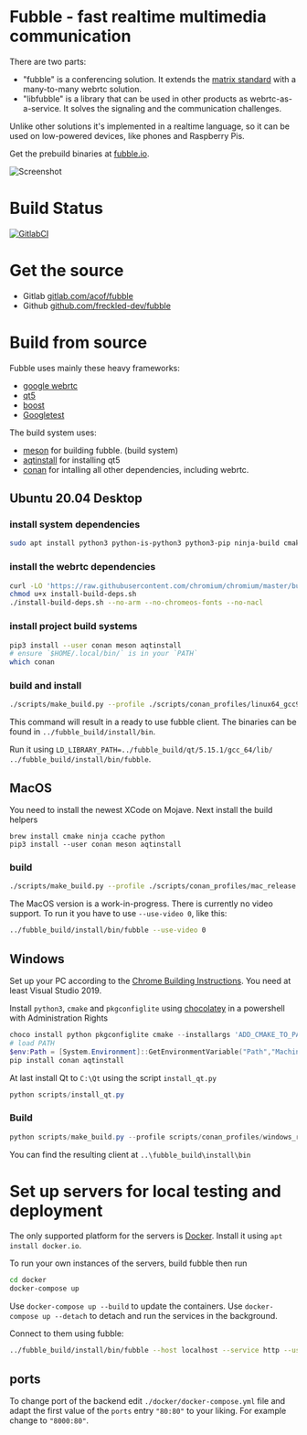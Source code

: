 # Fubble - fast realtime multimedia communication

There are two parts:
- "fubble" is a conferencing solution. It extends the [matrix standard](https://matrix.org/) with a many-to-many webrtc solution.
- "libfubble" is a library that can be used in other products as webrtc-as-a-service. It solves the signaling and the communication challenges.

Unlike other solutions it's implemented in a realtime language,
so it can be used on low-powered devices, like phones and Raspberry Pis.

Get the prebuild binaries at [fubble.io](https://fubble.io).

![Screenshot](https://fubble.io/assets/images/screenshots/main.png "Welcome Screen")

# Build Status

[![GitlabCI](https://gitlab.com/acof/fubble/badges/master/pipeline.svg)](https://gitlab.com/acof/fubble/pipelines)

# Get the source

- Gitlab [gitlab.com/acof/fubble](https://gitlab.com/acof/fubble)
- Github [github.com/freckled-dev/fubble](https://github.com/freckled-dev/fubble)

# Build from source

Fubble uses mainly these heavy frameworks:
- [google webrtc](https://webrtc.googlesource.com/src/+/refs/heads/master/docs/native-code/index.md)
- [qt5](https://qt.io)
- [boost](https://boost.org)
- [Googletest](https://github.com/google/googletest)

The build system uses:
- [meson](https://mesonbuild.com/) for building fubble. (build system)
- [aqtinstall](https://github.com/miurahr/aqtinstall) for installing qt5
- [conan](https://conan.io) for intalling all other dependencies, including webrtc.

## Ubuntu 20.04 Desktop

### install system dependencies

```bash
sudo apt install python3 python-is-python3 python3-pip ninja-build cmake ccache
```

### install the webrtc dependencies

```bash
curl -LO 'https://raw.githubusercontent.com/chromium/chromium/master/build/install-build-deps.sh'
chmod u+x install-build-deps.sh 
./install-build-deps.sh --no-arm --no-chromeos-fonts --no-nacl
```



### install project build systems

```bash
pip3 install --user conan meson aqtinstall
# ensure `$HOME/.local/bin/` is in your `PATH`
which conan
```

### build and install

```bash
./scripts/make_build.py --profile ./scripts/conan_profiles/linux64_gcc9_release
```

This command will result in a ready to use fubble client. The binaries can be found in `../fubble_build/install/bin`.

Run it using `LD_LIBRARY_PATH=../fubble_build/qt/5.15.1/gcc_64/lib/ ../fubble_build/install/bin/fubble`.

## MacOS

You need to install the newest XCode on Mojave. Next install the build helpers
```
brew install cmake ninja ccache python
pip3 install --user conan meson aqtinstall
```

### build

```bash
./scripts/make_build.py --profile ./scripts/conan_profiles/mac_release
```

The MacOS version is a work-in-progress. There is currently no video support.
To run it you have to use `--use-video 0`, like this:
```bash
../fubble_build/install/bin/fubble --use-video 0
```

## Windows

Set up your PC according to the [Chrome Building Instructions](https://chromium.googlesource.com/chromium/src/+/master/docs/windows_build_instructions.md#visual-studio).
You need at least Visual Studio 2019.

Install `python3`, `cmake` and `pkgconfiglite` using [chocolatey](https://chocolatey.org/) in a powershell with Administration Rights
```powershell
choco install python pkgconfiglite cmake --installargs 'ADD_CMAKE_TO_PATH=System'
# load PATH
$env:Path = [System.Environment]::GetEnvironmentVariable("Path","Machine") + ";" + [System.Environment]::GetEnvironmentVariable("Path","User")
pip install conan aqtinstall
```

At last install Qt to `C:\Qt` using the script `install_qt.py`
```powershell
python scripts/install_qt.py
```

### Build

```powershell
python scripts/make_build.py --profile scripts/conan_profiles/windows_release
```

You can find the resulting client at `..\fubble_build\install\bin`

# Set up servers for local testing and deployment

The only supported platform for the servers is [Docker](https://docker.io). Install it using `apt install docker.io`.

To run your own instances of the servers, build fubble then run

```bash
cd docker
docker-compose up
```

Use `docker-compose up --build` to update the containers.
Use `docker-compose up --detach` to detach and run the services in the background.

Connect to them using fubble:
```bash
../fubble_build/install/bin/fubble --host localhost --service http --use-ssl 0
```

## ports

To change port of the backend edit `./docker/docker-compose.yml` file and adapt
the first value of the `ports` entry `"80:80"` to your liking.
For example change to `"8000:80"`.

